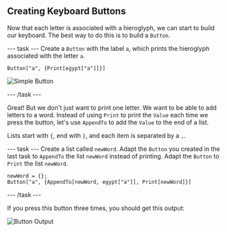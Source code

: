 ## Creating Keyboard Buttons

Now that each letter is associated with a hieroglyph, we can start to build our keyboard. The best way to do this is to build a `Button`.

--- task ---
Create a `Button` with the label `a`, which prints the hieroglyph associated with the letter `a`.

```Button["a", {Print[egypt["a"]]}]```

![Simple Button](images/simplebutton.png)

--- /task ---

Great! But we don't just want to print one letter. We want to be able to add letters to a word. Instead of using `Print` to print the `Value` each time we press the button, let's use `AppendTo` to add the `Value` to the end of a list.

Lists start with `{`, end with `}`, and each item is separated by a `,`.

 --- task ---
Create a list called `newWord`. Adapt the `Button` you created in the last task to `AppendTo` the list `newWord` instead of printing. Adapt the `Button` to `Print` the list `newWord`.

```
newWord = {};
Button["a", {AppendTo[newWord, egypt["a"]], Print[newWord]}]
```

 --- /task ---
 
 If you press this button three times, you should get this output:

![Button Output](images/buttonoutput.png)

